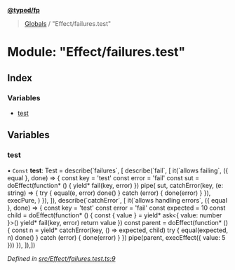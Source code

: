 **[@typed/fp](../README.md)**

> [Globals](../globals.md) / "Effect/failures.test"

# Module: "Effect/failures.test"

## Index

### Variables

* [test](_effect_failures_test_.md#test)

## Variables

### test

• `Const` **test**: Test = describe(\`failures\`, [ describe(\`fail\`, [ it(\`allows failing\`, ({ equal }, done) => { const key = 'test' const error = 'fail' const sut = doEffect(function* () { yield* fail(key, error) }) pipe( sut, catchError(key, (e: string) => { try { equal(e, error) done() } catch (error) { done(error) } }), execPure, ) }), ]), describe(\`catchError\`, [ it(\`allows handling errors\`, ({ equal }, done) => { const key = 'test' const error = 'fail' const expected = 10 const child = doEffect(function* () { const { value } = yield* ask\<{ value: number }>() yield* fail(key, error) return value }) const parent = doEffect(function* () { const n = yield* catchError(key, () => expected, child) try { equal(expected, n) done() } catch (error) { done(error) } }) pipe(parent, execEffect({ value: 5 })) }), ]),])

*Defined in [src/Effect/failures.test.ts:9](https://github.com/TylorS/typed-fp/blob/f27ba3e/src/Effect/failures.test.ts#L9)*
